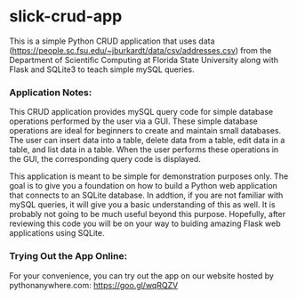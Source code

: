# slick-crud-app
This is a simple Python CRUD application that uses data (https://people.sc.fsu.edu/~jburkardt/data/csv/addresses.csv) from the Department of Scientific Computing at Florida State University along with Flask and SQLite3 to teach simple mySQL queries.

### Application Notes:
This CRUD application provides mySQL query code for simple database operations performed by the user via a GUI.  These simple database operations are ideal for beginners to create and maintain small databases.  The user can insert data into a table, delete data from a table, edit data in a table, and list data in a table.  When the user performs these operations in the GUI, the corresponding query code is displayed.

This application is meant to be simple for demonstration purposes only.  The goal is to give you a foundation on how to build a Python web application that connects to an SQLite database.  In addtion, if you are not familiar with mySQL queries, it will give you a basic understanding of this as well.  It is probably not going to be much useful beyond this purpose.  Hopefully, after reviewing this code you will be on your way to buiding amazing Flask web applications using SQLite.

### Trying Out the App Online:
For your convenience, you can try out the app on our website hosted by pythonanywhere.com: https://goo.gl/wqRQZV
